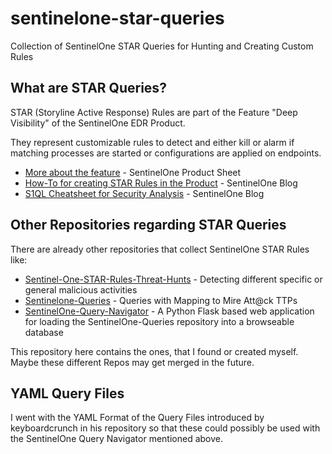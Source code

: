 # sentinelone-star-queries

Collection of SentinelOne STAR Queries for Hunting and Creating Custom Rules

## What are STAR Queries?

STAR (Storyline Active Response) Rules are part of the Feature "Deep Visibility" of the SentinelOne EDR Product.

They represent customizable rules to detect and either kill or alarm if matching processes are started or configurations are applied on endpoints.

- [More about the feature](https://assets.sentinelone.com/storyline-active-response) - SentinelOne Product Sheet
- [How-To for creating STAR Rules in the Product](https://www.sentinelone.com/blog/customize-your-edr-to-adapt-to-your-environment-with-sentinelone-storyline-active-response-star/) - SentinelOne Blog
- [S1QL Cheatsheet for Security Analysis](https://assets.sentinelone.com/c/sentinel-one-dv-chea?x=u6040P) - SentinelOne Blog

## Other Repositories regarding STAR Queries

There are already other repositories that collect SentinelOne STAR Rules like:

- [Sentinel-One-STAR-Rules-Threat-Hunts](https://github.com/acquiredsecurity/Sentinel-One-STAR-Rules-Threat-Hunts) - Detecting different specific or general malicious activities
- [Sentinelone-Queries](https://github.com/keyboardcrunch/sentinelone-queries) - Queries with Mapping to Mire Att@ck TTPs
- [SentinelOne-Query-Navigator](https://github.com/keyboardcrunch/SentinelOne-Query-Navigator) - A Python Flask based web application for loading the SentinelOne-Queries repository into a browseable database 

This repository here contains the ones, that I found or created myself. Maybe these different Repos may get merged in the future.

## YAML Query Files

I went with the YAML Format of the Query Files introduced by keyboardcrunch in his repository so that these could possibly be used with the SentinelOne Query Navigator mentioned above.